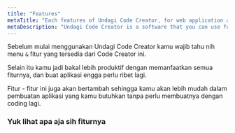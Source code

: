 ```yaml
---
title: "Features"
metaTitle: "Each features of Undagi Code Creator, for web application and desktop application"
metaDescription: "Undagi Code Creator is a software that you can use for create a CRUD application ,and stater application"
---
```


Sebelum mulai menggunakan Undagi Code Creator kamu wajib tahu nih menu `&` fitur yang tersedia dari Code Creator ini.

Selain itu kamu jadi bakal lebih produktif dengan memanfaatkan semua fiturnya, dan buat aplikasi engga perlu ribet lagi.

Fitur - fitur ini juga akan bertambah sehingga kamu akan lebih mudah dalam pembuatan aplikasi yang kamu butuhkan tanpa perlu membuatnya dengan coding lagi.

### Yuk lihat apa aja sih fiturnya
